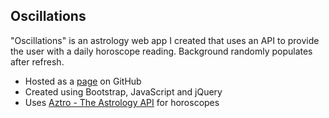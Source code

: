 ## Oscillations

"Oscillations" is an astrology web app I created that uses an API to provide the user with a daily horoscope reading. Background randomly populates after refresh.

- Hosted as a [page](https://averyramirez.github.io/astrologyApp/) on GitHub
- Created using Bootstrap, JavaScript and jQuery
- Uses [Aztro - The Astrology API](https://github.com/sameerkumar18/aztro/) for horoscopes
